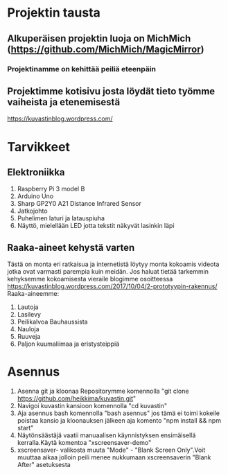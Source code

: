 # Projektin tausta
## Alkuperäisen projektin luoja on MichMich (https://github.com/MichMich/MagicMirror)
### Projektinamme on kehittää peiliä eteenpäin
## Projektimme kotisivu josta löydät tieto työmme vaiheista ja etenemisestä
https://kuvastinblog.wordpress.com/
# Tarvikkeet
## Elektroniikka
1. Raspberry Pi 3 model B
2. Arduino Uno
3. Sharp GP2Y0 A21 Distance Infrared Sensor
4. Jatkojohto
5. Puhelimen laturi ja latauspiuha
6. Näyttö, mielellään LED jotta tekstit näkyvät lasinkin läpi
## Raaka-aineet kehystä varten
Tästä on monta eri ratkaisua ja internetistä löytyy monta kokoamis videota jotka ovat varmasti parempia kuin meidän.
Jos haluat tietää tarkemmin kehyksemme kokoamisesta vieraile blogimme osoitteessa https://kuvastinblog.wordpress.com/2017/10/04/2-prototyypin-rakennus/
Raaka-aineemme:
1. Lautoja
2. Lasilevy
3. Peilikalvoa Bauhaussista
4. Nauloja
5. Ruuveja
6. Paljon kuumaliimaa ja eristysteippiä
# Asennus
1. Asenna git ja kloonaa Repositorymme komennolla "git clone https://github.com/heikkima/kuvastin.git"
2. Navigoi kuvastin kansioon komennolla "cd kuvastin"
3. Aja asennus bash komennolla "bash asennus" jos tämä ei toimi kokeile poistaa kansio ja kloonauksen jälkeen aja komento "npm install && npm start"
4. Näytönsäästäjä vaatii manuaalisen käynnistyksen ensimäisellä kerralla.Käytä komentoa "xscreensaver-demo"
5. xscreensaver- valikosta muuta "Mode" - "Blank Screen Only".Voit muuttaa aikaa jolloin peili menee nukkumaan xscreensaverin "Blank After" asetuksesta
  
